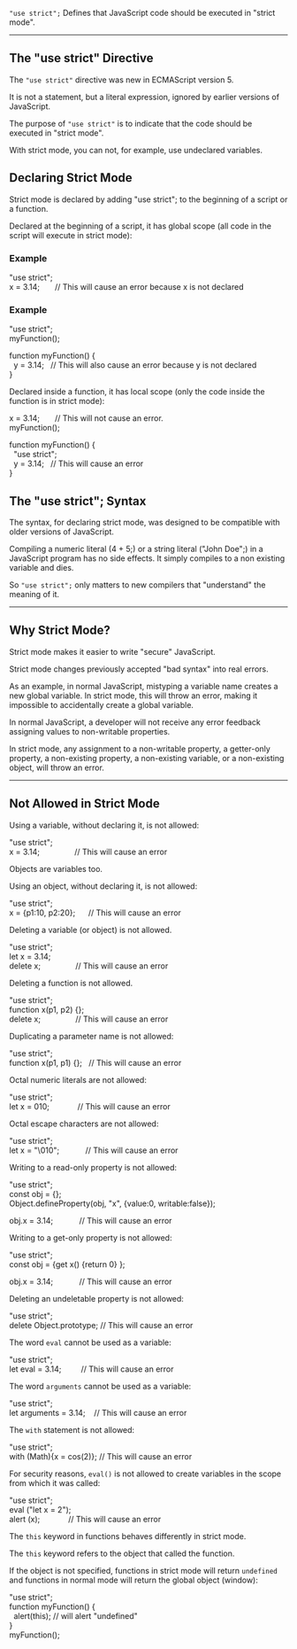 `"use strict";` Defines that JavaScript code should be executed in "strict mode".

---

## The "use strict" Directive

The `"use strict"` directive was new in ECMAScript version 5.

It is not a statement, but a literal expression, ignored by earlier versions of JavaScript.

The purpose of `"use strict"` is to indicate that the code should be executed in "strict mode".

With strict mode, you can not, for example, use undeclared variables.

## Declaring Strict Mode

Strict mode is declared by adding "use strict"; to the beginning of a script or a function.

Declared at the beginning of a script, it has global scope (all code in the script will execute in strict mode):

### Example

"use strict";  
x = 3.14;       // This will cause an error because x is not declared  

### Example

"use strict";  
myFunction();  
  
function myFunction() {  
  y = 3.14;   // This will also cause an error because y is not declared  
}

Declared inside a function, it has local scope (only the code inside the function is in strict mode):

x = 3.14;       // This will not cause an error.  
myFunction();  
  
function myFunction() {  
  "use strict";  
  y = 3.14;   // This will cause an error  
}

## The "use strict"; Syntax

The syntax, for declaring strict mode, was designed to be compatible with older versions of JavaScript.

Compiling a numeric literal (4 + 5;) or a string literal ("John Doe";) in a JavaScript program has no side effects. It simply compiles to a non existing variable and dies.

So `"use strict";` only matters to new compilers that "understand" the meaning of it.

---

## Why Strict Mode?

Strict mode makes it easier to write "secure" JavaScript.

Strict mode changes previously accepted "bad syntax" into real errors.

As an example, in normal JavaScript, mistyping a variable name creates a new global variable. In strict mode, this will throw an error, making it impossible to accidentally create a global variable.

In normal JavaScript, a developer will not receive any error feedback assigning values to non-writable properties.

In strict mode, any assignment to a non-writable property, a getter-only property, a non-existing property, a non-existing variable, or a non-existing object, will throw an error.

---

## Not Allowed in Strict Mode

Using a variable, without declaring it, is not allowed:

"use strict";  
x = 3.14;                // This will cause an error

Objects are variables too.

Using an object, without declaring it, is not allowed:

"use strict";  
x = {p1:10, p2:20};      // This will cause an error

Deleting a variable (or object) is not allowed.

"use strict";  
let x = 3.14;  
delete x;                // This will cause an error

Deleting a function is not allowed.

"use strict";  
function x(p1, p2) {};  
delete x;                // This will cause an error 

Duplicating a parameter name is not allowed:

"use strict";  
function x(p1, p1) {};   // This will cause an error

Octal numeric literals are not allowed:

"use strict";  
let x = 010;             // This will cause an error

Octal escape characters are not allowed:

"use strict";  
let x = "\010";            // This will cause an error

Writing to a read-only property is not allowed:

"use strict";  
const obj = {};  
Object.defineProperty(obj, "x", {value:0, writable:false});  
  
obj.x = 3.14;            // This will cause an error

Writing to a get-only property is not allowed:

"use strict";  
const obj = {get x() {return 0} };  
  
obj.x = 3.14;            // This will cause an error

Deleting an undeletable property is not allowed:

"use strict";  
delete Object.prototype; // This will cause an error

The word `eval` cannot be used as a variable:

"use strict";  
let eval = 3.14;         // This will cause an error

The word `arguments` cannot be used as a variable:

"use strict";  
let arguments = 3.14;    // This will cause an error

The `with` statement is not allowed:

"use strict";  
with (Math){x = cos(2)}; // This will cause an error

For security reasons, `eval()` is not allowed to create variables in the scope from which it was called:

"use strict";  
eval ("let x = 2");  
alert (x);             // This will cause an error

The `this` keyword in functions behaves differently in strict mode.

The `this` keyword refers to the object that called the function.

If the object is not specified, functions in strict mode will return `undefined` and functions in normal mode will return the global object (window):

"use strict";  
function myFunction() {  
  alert(this); // will alert "undefined"  
}  
myFunction();